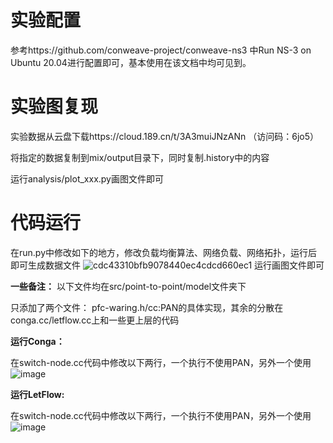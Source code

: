# 实验配置
参考https://github.com/conweave-project/conweave-ns3 中Run NS-3 on Ubuntu 20.04进行配置即可，基本使用在该文档中均可见到。

# 实验图复现
实验数据从云盘下载https://cloud.189.cn/t/3A3muiJNzANn （访问码：6jo5）

将指定的数据复制到mix/output目录下，同时复制.history中的内容

运行analysis/plot_xxx.py画图文件即可

# 代码运行
在run.py中修改如下的地方，修改负载均衡算法、网络负载、网络拓扑，运行后即可生成数据文件
![cdc43310bfb9078440ec4cdcd660ec1](https://github.com/run-around-zhen/gemma/assets/55088145/da984f8b-1301-4c9c-a2a2-c416a1afcd25)
运行画图文件即可

**一些备注：**
以下文件均在src/point-to-point/model文件夹下

只添加了两个文件：
pfc-waring.h/cc:PAN的具体实现，其余的分散在conga.cc/letflow.cc上和一些更上层的代码

**运行Conga：**

在switch-node.cc代码中修改以下两行，一个执行不使用PAN，另外一个使用
![image](https://github.com/run-around-zhen/PAN/assets/55088145/b4462dde-932c-44a6-ab09-55d2bc262f1e)


**运行LetFlow:**

在switch-node.cc代码中修改以下两行，一个执行不使用PAN，另外一个使用
![image](https://github.com/run-around-zhen/PAN/assets/55088145/5686b5c4-5780-4e81-a500-4fc5e26e7c9e)

